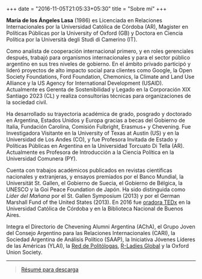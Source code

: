 +++
date = "2016-11-05T21:05:33+05:30"
title = "Sobre mí"
+++

**María de los Ángeles Lasa** (1986) es Licenciada en Relaciones Internacionales por la Universidad Católica de Córdoba (AR), Magister en Políticas Públicas por la University of Oxford (GB) y Doctora en Ciencia Política por la Università degli Studi di Camerino (IT).

Como analista de cooperación internacional primero, y en roles gerenciales después, trabajó para organismos internacionales y para el sector público argentino en sus
tres niveles de gobierno. En el ámbito privado participó y lideró proyectos de alto impacto social para clientes como Google, la Open Society Foundations, Ford Foundation, Chemonics, la Climate and Land Use Alliance y la US Agency for International Development (USAID). Actualmente es Gerenta de Sostenibilidad y Legado en la Corporación XIX Santiago 2023 (CL) y realiza consultorías técnicas para organizaciones de la sociedad civil.

Ha desarrollado su trayectoria académica de grado, posgrado y doctorado en Argentina, Estados Unidos y Europa gracias a becas del Gobierno de Italia, Fundación Carolina, Comisión Fulbright, Erasmus+ y Chevening. Fue Investigadora Visitante en la University of Texas at Austin (US) y en la Universidad de Los Andes (CO), y fue Profesora Invitada de Estado y Políticas Públicas en Argentina en la Universidad Torcuato Di Tella (AR). Actualmente es Profesora de Introducción a la Ciencia Política en la Universidad Comunera (PY).

Cuenta con trabajos académicos publicados en revistas científicas nacionales y extranjeras, y ensayos premiados por el Banco Mundial, la Universität St. Gallen, el Gobierno de Suecia, el Gobierno de Bélgica, la UNESCO y la Goi Peace Foundation de Japón. Ha sido distinguida como *Líder del Mañana* por el St. Gallen Symposium (2013) y por el German Marshall Fund of the United States (2013). En 2016 fue [oradora TEDx](https://www.youtube.com/watch?v=DnXO4vuB9bU&list=PLsNzMHw-pjVlcjAc7sN9ERPyJEvx0_th_) en la Universidad Católica de Córdoba y en la Biblioteca Nacional de Buenos Aires.

Integra el Directorio de Chevening Alumni Argentina (AChA), el Grupo Joven del Consejo Argentino para las Relaciones Internacionales (CARI), la Sociedad Argentina de Análisis Político (SAAP), la Iniciativa Jóvenes Líderes de las Américas (YLAI), la [Red de Politólogas](https://www.nosinmujeres.com/politologas/2317/maria-de-los-angeles-lasa/), [R-Ladies Global](https://rladies.org/argentina-rladies/name/maria-de-los-angeles-lasa/) y la Oxford Union Society.

---

> [Résumé para descarga](https://marialasa.github.io/website/Resume.pdf)
